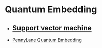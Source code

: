 # Quantum Embedding

- [Support vector machine](https://en.wikipedia.org/wiki/Support_vector_machine)
  - 

- [PennyLane Quantum Embedding](https://pennylane.ai/qml/glossary/quantum_embedding.html)